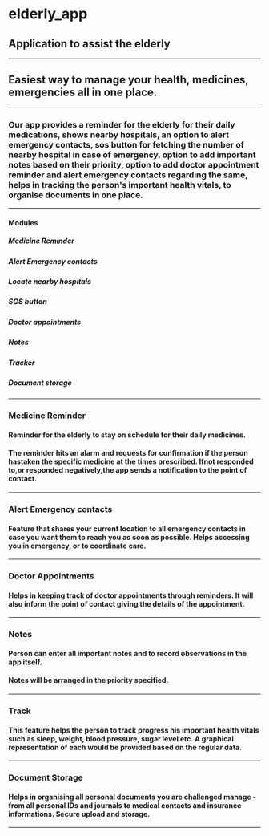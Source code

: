 # elderly_app
## Application to assist the elderly 
*** 
## Easiest way to manage your health, medicines, emergencies all in one place.
***
### Our app provides a reminder for the elderly for their daily medications, shows nearby hospitals,  an option to alert emergency contacts, sos button for fetching the number of nearby hospital in case of emergency, option to add important notes based on their priority, option to add doctor appointment reminder and alert emergency contacts regarding the same, helps in tracking the person's important health vitals, to organise documents in one place.

***
#### Modules
##### Medicine Reminder
##### Alert Emergency contacts
##### Locate nearby hospitals
##### SOS button
##### Doctor appointments
##### Notes
##### Tracker 
##### Document storage

***
### Medicine Reminder
#### Reminder for the elderly to stay on schedule for their daily medicines.
#### The reminder hits an alarm and requests for confirmation if the person hastaken the specific medicine at the times prescribed. Ifnot responded to,or responded negatively,the app sends a notification to the point of contact.

***
### Alert Emergency contacts
#### Feature that shares your current location to all emergency contacts in case you want them to reach you as soon as possible. Helps  accessing you in emergency, or to coordinate care.

***
### Doctor Appointments
#### Helps in keeping track of doctor appointments through reminders. It will also inform the point of contact giving the details of the appointment.

***
### Notes
#### Person can enter all important notes and to record observations in the app itself. 
#### Notes will be arranged in the priority specified.

***
### Track
#### This feature helps the person to track progress his important health vitals such as sleep, weight, blood pressure, sugar level etc. A graphical representation of each would be provided based on the regular data.

***
### Document Storage
#### Helps in organising all personal documents you are challenged manage - from all personal IDs and journals to medical contacts and insurance informations. Secure upload and storage.

***

